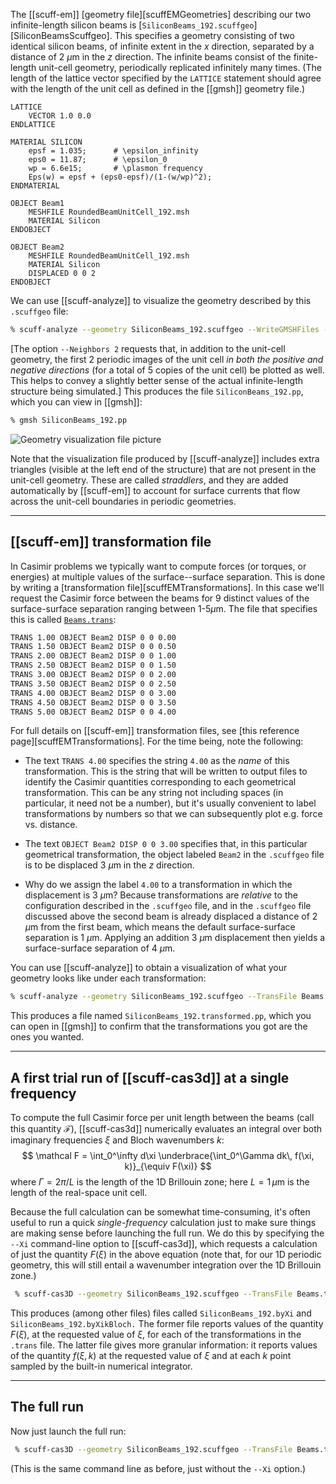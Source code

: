 
The [[scuff-em]] 
[geometry file][scuffEMGeometries] 
describing our two infinite-length silicon beams is
[`SiliconBeams_192.scuffgeo`][SiliconBeamsScuffgeo].
This specifies a geometry consisting of two identical
silicon beams, of infinite extent in the *x* direction,
separated by a distance of 2 $\mu$m in the $z$ direction.
The infinite beams consist of the finite-length unit-cell
geometry, periodically replicated infinitely many times.
(The length of the lattice vector specified by the `LATTICE`
statement should agree with the length of the unit cell as 
defined in the [[gmsh]] geometry file.)

````
LATTICE
	VECTOR 1.0 0.0
ENDLATTICE

MATERIAL SILICON
    epsf = 1.035;      # \epsilon_infinity
    eps0 = 11.87;      # \epsilon_0 
    wp = 6.6e15;       # \plasmon frequency
    Eps(w) = epsf + (eps0-epsf)/(1-(w/wp)^2);
ENDMATERIAL

OBJECT Beam1
	MESHFILE RoundedBeamUnitCell_192.msh
	MATERIAL Silicon
ENDOBJECT

OBJECT Beam2
	MESHFILE RoundedBeamUnitCell_192.msh
	MATERIAL Silicon
	DISPLACED 0 0 2
ENDOBJECT
````

We can use [[scuff-analyze]] to visualize the geometry 
described by this `.scuffgeo` file:

````bash
% scuff-analyze --geometry SiliconBeams_192.scuffgeo --WriteGMSHFiles --Neighbors 2
````

[The option `--Neighbors 2` requests that, in addition to the unit-cell
geometry, the first 2 periodic images of the unit cell *in both the 
positive and negative directions* (for a total of 5 copies of the 
unit cell) be plotted as well. This helps to convey a slightly
better sense of the actual infinite-length structure being 
simulated.\] This produces the file `SiliconBeams_192.pp`, which you 
can view in [[gmsh]]:

````bash
% gmsh SiliconBeams_192.pp
````

![Geometry visualization file picture](SiliconBeams_192.png)

Note that the visualization file produced by [[scuff-analyze]] includes
extra triangles (visible at the left end of the structure) that are
not present in the unit-cell geometry. These are called <i>straddlers</i>,
and they are added automatically by [[scuff-em]] to account for 
surface currents that flow across the unit-cell boundaries in 
periodic geometries.

--------------------------------------------------

## [[scuff-em]] transformation file 

In Casimir problems we typically want to compute
forces (or torques, or energies) at multiple
values of the surface--surface separation.
This is done by writing a 
[transformation file][scuffEMTransformations].
In this case we'll request the Casimir force between
the beams for 9 distinct values of the surface-surface
separation ranging between 1-5$\mu$m.
The file that specifies this is called
[`Beams.trans`](Beams.trans):

````bash
TRANS 1.00 OBJECT Beam2 DISP 0 0 0.00
TRANS 1.50 OBJECT Beam2 DISP 0 0 0.50
TRANS 2.00 OBJECT Beam2 DISP 0 0 1.00
TRANS 2.50 OBJECT Beam2 DISP 0 0 1.50
TRANS 3.00 OBJECT Beam2 DISP 0 0 2.00
TRANS 3.50 OBJECT Beam2 DISP 0 0 2.50
TRANS 4.00 OBJECT Beam2 DISP 0 0 3.00
TRANS 4.50 OBJECT Beam2 DISP 0 0 3.50
TRANS 5.00 OBJECT Beam2 DISP 0 0 4.00
````

For full details on [[scuff-em]]
transformation files, see 
[this reference page][scuffEMTransformations].
For the time being, note the following:

 * The text `TRANS 4.00` specifies the string `4.00`
   as the *name* of this transformation. This is the string
   that will be written to output files to identify
   the Casimir quantities corresponding to each 
   geometrical transformation. This can be any 
   string not including spaces (in particular, it 
   need not be a number), but it's usually convenient
   to label transformations by numbers so that we can 
   subsequently plot e.g. force vs. distance.

 * The text `OBJECT Beam2 DISP 0 0 3.00` specifies 
   that, in this particular geometrical transformation,
   the object labeled `Beam2` in the `.scuffgeo` file 
   is to be displaced 3 $\mu$m in the *z* direction.

 * Why do we assign the label `4.00` to a transformation
   in which the displacement is 3 $\mu$m? Because 
   transformations are *relative* to the configuration
   described in the `.scuffgeo` file, and in the 
   `.scuffgeo` file discussed above the second beam
   is already displaced a distance of 2 $\mu$m from
   the first beam, which means the default
   surface-surface separation is 1 $\mu$m.
   Applying an addition 3 $\mu$m displacement then
   yields a surface-surface separation of 4 $\mu$m.

You can use [[scuff-analyze]] to obtain a 
visualization of what your geometry looks 
like under each transformation:

````bash
% scuff-analyze --geometry SiliconBeams_192.scuffgeo --TransFile Beams.trans
````

This produces a file named `SiliconBeams_192.transformed.pp`, which
you can open in [[gmsh]] to confirm that the transformations you
got are the ones you wanted.

--------------------------------------------------

## A first trial run of [[scuff-cas3d]] at a single frequency

To compute the full Casimir force per unit length
between the beams (call this quantity $\mathcal F$), 
[[scuff-cas3d]] numerically evaluates an
integral over both imaginary frequencies $\xi$ and Bloch 
wavenumbers $k$:
$$ \mathcal F 
  = \int_0^\infty d\xi
           \underbrace{\int_0^\Gamma dk\, f(\xi, k)}_{\equiv F(\xi)}
$$
where $\Gamma=2\pi/L$ is the length of the 1D Brillouin
zone; here $L=1\, \mu$m is the length of the real-space 
unit cell.

Because the full calculation can be somewhat time-consuming,
it's often useful to run a quick *single-frequency*
calculation just to make sure things are making sense
before launching the full run. We do this by 
specifying the `--Xi` command-line option to
[[scuff-cas3d]], which requests a calculation
of just the quantity $F(\xi)$ in the above
equation (note that, for our 1D periodic geometry, 
this will still entail a wavenumber integration over 
the 1D Brillouin zone.)

````bash
 % scuff-cas3D --geometry SiliconBeams_192.scuffgeo --TransFile Beams.trans --zforce --xi 0.7
````

This produces (among other files) files called 
``SiliconBeams_192.byXi``
and 
``SiliconBeams_192.byXikBloch.``
The former file reports values of the quantity $F(\xi)$,
at the requested value of $\xi$, for each of the
transformations in the `.trans` file. The latter
file gives more granular information: it reports 
values of the quantity $f(\xi,k)$ at the requested 
value of $\xi$ and at each $k$ point sampled by 
the built-in numerical integrator.

--------------------------------------------------

## The full run

Now just launch the full run:

````bash
 % scuff-cas3D --geometry SiliconBeams_192.scuffgeo --TransFile Beams.trans --zforce
````

(This is the same command line as before, just without the 
``--Xi`` option.) 

